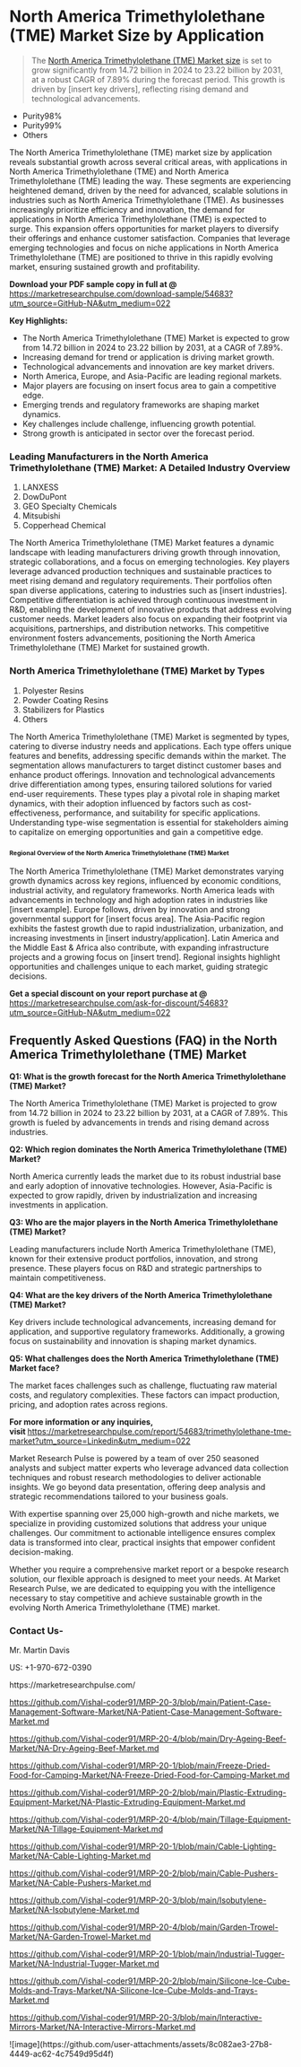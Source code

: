 <h1>North America Trimethylolethane (TME) Market&nbsp;Size by Application</h1><blockquote><p>The <a href="https://marketresearchpulse.com/download-sample/54683?utm_source=GitHub-NA&amp;utm_medium=022">North America Trimethylolethane (TME) Market size</a> is set to grow significantly from 14.72 billion in 2024 to 23.22 billion by 2031, at a robust CAGR of 7.89% during the forecast period. This growth is driven by [insert key drivers], reflecting rising demand and technological advancements.</p></blockquote><ul><li>Purity98%<li> Purity99%<li> Others</li></ul><p>The North America Trimethylolethane (TME) market size by application reveals substantial growth across several critical areas, with applications in North America Trimethylolethane (TME) and North America Trimethylolethane (TME) leading the way. These segments are experiencing heightened demand, driven by the need for advanced, scalable solutions in industries such as North America Trimethylolethane (TME). As businesses increasingly prioritize efficiency and innovation, the demand for applications in North America Trimethylolethane (TME) is expected to surge. This expansion offers opportunities for market players to diversify their offerings and enhance customer satisfaction. Companies that leverage emerging technologies and focus on niche applications in North America Trimethylolethane (TME) are positioned to thrive in this rapidly evolving market, ensuring sustained growth and profitability.</p><p><strong>Download your PDF sample copy in full at @ </strong><a href="https://marketresearchpulse.com/download-sample/54683?utm_source=GitHub-NA&amp;utm_medium=022">https://marketresearchpulse.com/download-sample/54683?utm_source=GitHub-NA&amp;utm_medium=022</a></p><p><strong>Key Highlights: </strong></p><ul><li>The North America Trimethylolethane (TME) Market is expected to grow from 14.72 billion in 2024 to 23.22 billion by 2031, at a CAGR of 7.89%.</li><li>Increasing demand for trend or application is driving market growth.</li><li>Technological advancements and innovation are key market drivers.</li><li>North America, Europe, and Asia-Pacific are leading regional markets.</li><li>Major players are focusing on insert focus area to gain a competitive edge.</li><li>Emerging trends and regulatory frameworks are shaping market dynamics.</li><li>Key challenges include challenge, influencing growth potential.</li><li>Strong growth is anticipated in sector over the forecast period.</li></ul><h3>Leading Manufacturers in the North America Trimethylolethane (TME) Market: A Detailed Industry Overview</h3><ol><li>LANXESS</li><li>DowDuPont</li><li>GEO Specialty Chemicals</li><li>Mitsubishi</li><li>Copperhead Chemical</li></ol><div class="flex max-w-full flex-col flex-grow"><div class="min-h-8 text-message flex w-full flex-col items-end gap-2 whitespace-normal break-words [.text-message+&amp;]:mt-5" dir="auto" data-message-author-role="assistant" data-message-id="fd8432e4-4910-450d-b182-61b7bfb0a01f" data-message-model-slug="gpt-4o"><div class="flex w-full flex-col gap-1 empty:hidden first:pt-[3px]"><div class="markdown prose w-full break-words dark:prose-invert light"><p>The North America Trimethylolethane (TME) Market features a dynamic landscape with leading manufacturers driving growth through innovation, strategic collaborations, and a focus on emerging technologies. Key players leverage advanced production techniques and sustainable practices to meet rising demand and regulatory requirements. Their portfolios often span diverse applications, catering to industries such as [insert industries]. Competitive differentiation is achieved through continuous investment in R&amp;D, enabling the development of innovative products that address evolving customer needs. Market leaders also focus on expanding their footprint via acquisitions, partnerships, and distribution networks. This competitive environment fosters advancements, positioning the North America Trimethylolethane (TME) Market for sustained growth.</p></div></div></div></div><h3>North America Trimethylolethane (TME) Market by Types</h3><ol><li>Polyester Resins<li> Powder Coating Resins<li> Stabilizers for Plastics<li> Others</li></ol><div class="flex max-w-full flex-col flex-grow"><div class="min-h-8 text-message flex w-full flex-col items-end gap-2 whitespace-normal break-words [.text-message+&amp;]:mt-5" dir="auto" data-message-author-role="assistant" data-message-id="084470be-0bb7-4664-bddf-5156b4f41249" data-message-model-slug="gpt-4o-mini"><div class="flex w-full flex-col gap-1 empty:hidden first:pt-[3px]"><div class="markdown prose w-full break-words dark:prose-invert light"><p>The North America Trimethylolethane (TME) Market is segmented by types, catering to diverse industry needs and applications. Each type offers unique features and benefits, addressing specific demands within the market. The segmentation allows manufacturers to target distinct customer bases and enhance product offerings. Innovation and technological advancements drive differentiation among types, ensuring tailored solutions for varied end-user requirements. These types play a pivotal role in shaping market dynamics, with their adoption influenced by factors such as cost-effectiveness, performance, and suitability for specific applications. Understanding type-wise segmentation is essential for stakeholders aiming to capitalize on emerging opportunities and gain a competitive edge.</p></div></div></div></div><h3><span style="font-size: 11px;">Regional Overview of the North America Trimethylolethane (TME) Market</span></h3><div class="flex max-w-full flex-col flex-grow"><div class="min-h-8 text-message flex w-full flex-col items-end gap-2 whitespace-normal break-words [.text-message+&amp;]:mt-5" dir="auto" data-message-author-role="assistant" data-message-id="e9038762-ce64-4e30-91c9-9bd413514231" data-message-model-slug="gpt-4o-mini"><div class="flex w-full flex-col gap-1 empty:hidden first:pt-[3px]"><div class="markdown prose w-full break-words dark:prose-invert light"><p>The North America Trimethylolethane (TME) Market demonstrates varying growth dynamics across key regions, influenced by economic conditions, industrial activity, and regulatory frameworks. North America leads with advancements in technology and high adoption rates in industries like [insert example]. Europe follows, driven by innovation and strong governmental support for [insert focus area]. The Asia-Pacific region exhibits the fastest growth due to rapid industrialization, urbanization, and increasing investments in [insert industry/application]. Latin America and the Middle East &amp; Africa also contribute, with expanding infrastructure projects and a growing focus on [insert trend]. Regional insights highlight opportunities and challenges unique to each market, guiding strategic decisions.</p></div></div></div></div><p><strong>Get a special discount on your report purchase at @ </strong><a href="https://marketresearchpulse.com/ask-for-discount/54683?utm_source=GitHub-NA&amp;utm_medium=022">https://marketresearchpulse.com/ask-for-discount/54683?utm_source=GitHub-NA&amp;utm_medium=022</a></p><h2>Frequently Asked Questions (FAQ) in the North America Trimethylolethane (TME) Market</h2><p><strong>Q1: What is the growth forecast for the North America Trimethylolethane (TME) Market?</strong></p><p>The North America Trimethylolethane (TME) Market is projected to grow from 14.72 billion in 2024 to 23.22 billion by 2031, at a CAGR of 7.89%. This growth is fueled by advancements in trends and rising demand across industries.</p><p><strong>Q2: Which region dominates the North America Trimethylolethane (TME) Market?</strong></p><p>North America currently leads the market due to its robust industrial base and early adoption of innovative technologies. However, Asia-Pacific is expected to grow rapidly, driven by industrialization and increasing investments in application.</p><p><strong>Q3: Who are the major players in the North America Trimethylolethane (TME) Market?</strong></p><p>Leading manufacturers include North America Trimethylolethane (TME), known for their extensive product portfolios, innovation, and strong presence. These players focus on R&amp;D and strategic partnerships to maintain competitiveness.</p><p><strong>Q4: What are the key drivers of the North America Trimethylolethane (TME) Market?</strong></p><p>Key drivers include technological advancements, increasing demand for application, and supportive regulatory frameworks. Additionally, a growing focus on sustainability and innovation is shaping market dynamics.</p><p><strong>Q5: What challenges does the North America Trimethylolethane (TME) Market face?</strong></p><p>The market faces challenges such as challenge, fluctuating raw material costs, and regulatory complexities. These factors can impact production, pricing, and adoption rates across regions.</p><p><strong>For more information or any inquiries, visit&nbsp;</strong><a href="https://marketresearchpulse.com/report/54683/trimethylolethane-tme-market?utm_source=Linkedin&utm_medium=022">https://marketresearchpulse.com/report/54683/trimethylolethane-tme-market?utm_source=Linkedin&utm_medium=022</a></p><p>Market Research Pulse is powered by a team of over 250 seasoned analysts and subject matter experts who leverage advanced data collection techniques and robust research methodologies to deliver actionable insights. We go beyond data presentation, offering deep analysis and strategic recommendations tailored to your business goals.</p><p>With expertise spanning over 25,000 high-growth and niche markets, we specialize in providing customized solutions that address your unique challenges. Our commitment to actionable intelligence ensures complex data is transformed into clear, practical insights that empower confident decision-making.</p><p>Whether you require a comprehensive market report or a bespoke research solution, our flexible approach is designed to meet your needs. At Market Research Pulse, we are dedicated to equipping you with the intelligence necessary to stay competitive and achieve sustainable growth in the evolving North America Trimethylolethane (TME) market.</p><h3><strong>Contact Us-</strong></h3><p>Mr. Martin Davis</p><p>US: +1-970-672-0390</p><p>https://marketresearchpulse.com/</p><p><a href="https://github.com/Vishal-coder91/MRP-20-3/blob/main/Patient-Case-Management-Software-Market/NA-Patient-Case-Management-Software-Market.md">https://github.com/Vishal-coder91/MRP-20-3/blob/main/Patient-Case-Management-Software-Market/NA-Patient-Case-Management-Software-Market.md</a></p><p><a href="https://github.com/Vishal-coder91/MRP-20-4/blob/main/Dry-Ageing-Beef-Market/NA-Dry-Ageing-Beef-Market.md">https://github.com/Vishal-coder91/MRP-20-4/blob/main/Dry-Ageing-Beef-Market/NA-Dry-Ageing-Beef-Market.md</a></p><p><a href="https://github.com/Vishal-coder91/MRP-20-1/blob/main/Freeze-Dried-Food-for-Camping-Market/NA-Freeze-Dried-Food-for-Camping-Market.md">https://github.com/Vishal-coder91/MRP-20-1/blob/main/Freeze-Dried-Food-for-Camping-Market/NA-Freeze-Dried-Food-for-Camping-Market.md</a></p><p><a href="https://github.com/Vishal-coder91/MRP-20-2/blob/main/Plastic-Extruding-Equipment-Market/NA-Plastic-Extruding-Equipment-Market.md">https://github.com/Vishal-coder91/MRP-20-2/blob/main/Plastic-Extruding-Equipment-Market/NA-Plastic-Extruding-Equipment-Market.md</a></p><p><a href="https://github.com/Vishal-coder91/MRP-20-4/blob/main/Tillage-Equipment-Market/NA-Tillage-Equipment-Market.md">https://github.com/Vishal-coder91/MRP-20-4/blob/main/Tillage-Equipment-Market/NA-Tillage-Equipment-Market.md</a></p><p><a href="https://github.com/Vishal-coder91/MRP-20-1/blob/main/Cable-Lighting-Market/NA-Cable-Lighting-Market.md">https://github.com/Vishal-coder91/MRP-20-1/blob/main/Cable-Lighting-Market/NA-Cable-Lighting-Market.md</a></p><p><a href="https://github.com/Vishal-coder91/MRP-20-2/blob/main/Cable-Pushers-Market/NA-Cable-Pushers-Market.md">https://github.com/Vishal-coder91/MRP-20-2/blob/main/Cable-Pushers-Market/NA-Cable-Pushers-Market.md</a></p><p><a href="https://github.com/Vishal-coder91/MRP-20-3/blob/main/Isobutylene-Market/NA-Isobutylene-Market.md">https://github.com/Vishal-coder91/MRP-20-3/blob/main/Isobutylene-Market/NA-Isobutylene-Market.md</a></p><p><a href="https://github.com/Vishal-coder91/MRP-20-4/blob/main/Garden-Trowel-Market/NA-Garden-Trowel-Market.md">https://github.com/Vishal-coder91/MRP-20-4/blob/main/Garden-Trowel-Market/NA-Garden-Trowel-Market.md</a></p><p><a href="https://github.com/Vishal-coder91/MRP-20-1/blob/main/Industrial-Tugger-Market/NA-Industrial-Tugger-Market.md">https://github.com/Vishal-coder91/MRP-20-1/blob/main/Industrial-Tugger-Market/NA-Industrial-Tugger-Market.md</a></p><p><a href="https://github.com/Vishal-coder91/MRP-20-2/blob/main/Silicone-Ice-Cube-Molds-and-Trays-Market/NA-Silicone-Ice-Cube-Molds-and-Trays-Market.md">https://github.com/Vishal-coder91/MRP-20-2/blob/main/Silicone-Ice-Cube-Molds-and-Trays-Market/NA-Silicone-Ice-Cube-Molds-and-Trays-Market.md</a></p><p><a href="https://github.com/Vishal-coder91/MRP-20-3/blob/main/Interactive-Mirrors-Market/NA-Interactive-Mirrors-Market.md">https://github.com/Vishal-coder91/MRP-20-3/blob/main/Interactive-Mirrors-Market/NA-Interactive-Mirrors-Market.md</a></p>
![image](https://github.com/user-attachments/assets/8c082ae3-27b8-4449-ac62-4c7549d95d4f)
